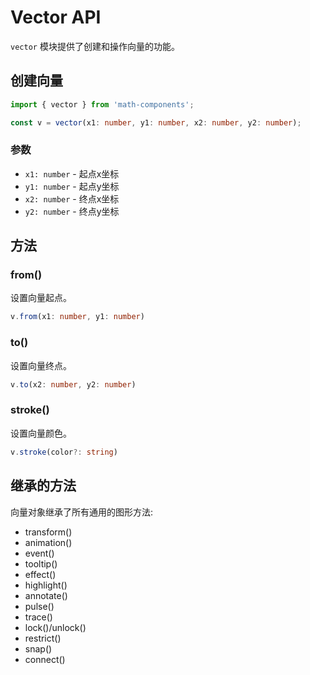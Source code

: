 # Vector API

`vector` 模块提供了创建和操作向量的功能。

## 创建向量

```typescript
import { vector } from 'math-components';

const v = vector(x1: number, y1: number, x2: number, y2: number);
```

### 参数

- `x1: number` - 起点x坐标
- `y1: number` - 起点y坐标
- `x2: number` - 终点x坐标
- `y2: number` - 终点y坐标

## 方法

### from()

设置向量起点。

```typescript
v.from(x1: number, y1: number)
```

### to()

设置向量终点。

```typescript
v.to(x2: number, y2: number)
```

### stroke()

设置向量颜色。

```typescript
v.stroke(color?: string)
```

## 继承的方法

向量对象继承了所有通用的图形方法:

- transform()
- animation()
- event()
- tooltip()
- effect()
- highlight()
- annotate()
- pulse()
- trace()
- lock()/unlock()
- restrict()
- snap()
- connect()
